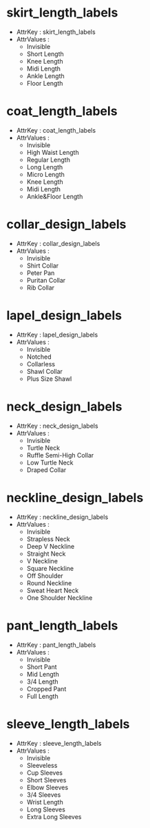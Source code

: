 # skirt_length_labels

+ AttrKey : skirt_length_labels
+ AttrValues :
  - Invisible
  - Short Length
  - Knee Length
  - Midi Length
  - Ankle Length
  - Floor Length
 

# coat_length_labels

+ AttrKey : coat_length_labels
+ AttrValues :
  - Invisible
  - High Waist Length
  - Regular Length
  - Long Length
  - Micro Length
  - Knee Length
  - Midi Length
  - Ankle&Floor Length


# collar_design_labels

+ AttrKey : collar_design_labels
+ AttrValues :
  - Invisible
  - Shirt Collar
  - Peter Pan
  - Puritan Collar
  - Rib Collar


# lapel_design_labels

+ AttrKey : lapel_design_labels
+ AttrValues :
  - Invisible
  - Notched
  - Collarless
  - Shawl Collar
  - Plus Size Shawl


# neck_design_labels

+ AttrKey : neck_design_labels
+ AttrValues :
  - Invisible
  - Turtle Neck
  - Ruffle Semi-High Collar
  - Low Turtle Neck
  - Draped Collar


# neckline_design_labels

+ AttrKey : neckline_design_labels
+ AttrValues :
  - Invisible
  - Strapless Neck
  - Deep V Neckline
  - Straight Neck
  - V Neckline
  - Square Neckline
  - Off Shoulder
  - Round Neckline
  - Sweat Heart Neck
  - One	Shoulder Neckline


# pant_length_labels

+ AttrKey : pant_length_labels
+ AttrValues :
  - Invisible
  - Short Pant
  - Mid Length
  - 3/4 Length
  - Cropped Pant
  - Full Length
 

# sleeve_length_labels

+ AttrKey : sleeve_length_labels
+ AttrValues :
  - Invisible
  - Sleeveless
  - Cup Sleeves
  - Short Sleeves
  - Elbow Sleeves
  - 3/4 Sleeves
  - Wrist Length
  - Long Sleeves
  - Extra Long Sleeves
